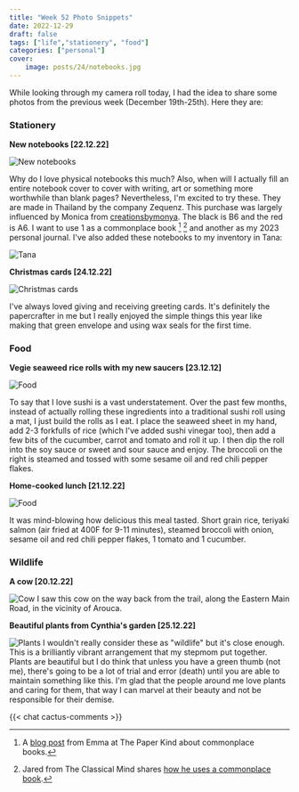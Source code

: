 ```yaml
---
title: "Week 52 Photo Snippets"
date: 2022-12-29
draft: false
tags: ["life","stationery", "food"]
categories: ["personal"]
cover:
    image: posts/24/notebooks.jpg
---
```


While looking through my camera roll today, I had the idea to share some photos from the previous week (December 19th-25th). Here they are:

### Stationery

**New notebooks [22.12.22]**

![New notebooks](/posts/24/notebooks.jpg)

Why do I love physical notebooks this much? Also, when will I actually fill an entire notebook cover to cover with writing, art or something more worthwhile than blank pages? Nevertheless, I'm excited to try these. They are made in Thailand by the company Zequenz. This purchase was largely influenced by Monica from [creationsbymonya](https://www.instagram.com/creationsbymonya/). The black is B6 and the red is A6. I want to use 1 as a commonplace book [^1] [^2] and another as my 2023 personal journal. I've also added these notebooks to my inventory in Tana: 

![Tana](/posts/24/tana-inventory.png)

**Christmas cards [24.12.22]**

![Christmas cards](/posts/24/christmas-cards.jpg)

I've always loved giving and receiving greeting cards. It's definitely the papercrafter in me but I really enjoyed the simple things this year like making that green envelope and using wax seals for the first time.

### Food
**Vegie seaweed rice rolls with my new saucers [23.12.12]**

![Food](/posts/24/sushi.jpg)

To say that I love sushi is a vast understatement. Over the past few months, instead of actually rolling these ingredients into a traditional sushi roll using a mat, I just build the rolls as I eat. I place the seaweed sheet in my hand, add 2-3 forkfulls of rice (which I've added sushi vinegar too), then add a few bits of the cucumber, carrot and tomato and roll it up. I then dip the roll into the soy sauce or sweet and sour sauce and enjoy. The broccoli on the right is steamed and tossed with some sesame oil and red chili pepper flakes.

**Home-cooked lunch [21.12.22]**

![Food](/posts/24/food.jpg)

It was mind-blowing how delicious this meal tasted. Short grain rice, teriyaki salmon (air fried at 400F for 9-11 minutes), steamed broccoli with onion, sesame oil and red chili pepper flakes, 1 tomato and 1 cucumber.

### Wildlife

**A cow [20.12.22]**

![Cow](/posts/24/cow.jpg)
I saw this cow on the way back from the trail, along the Eastern Main Road, in the vicinity of Arouca. 

**Beautiful plants from Cynthia's garden [25.12.22]**

![Plants](/posts/24/plants.jpeg)
I wouldn't really consider these as "wildlife" but it's close enough. This is a brilliantly vibrant arrangement that my stepmom put together. Plants are beautiful but I do think that unless you have a green thumb (not me), there's going to be a lot of trial and error (death) until you are able to maintain something like this. I'm glad that the people around me love plants and caring for them, that way I can marvel at their beauty and not be responsible for their demise.

[^1]: A [blog post](https://thepaperkind.com/2020/08/15/commonplace-book/) from Emma at The Paper Kind about commonplace books.

[^2]: Jared from The Classical Mind shares [how he uses a commonplace book](https://www.youtube.com/watch?v=CcBy_b_43c0&t=664s).

{{< chat cactus-comments >}}